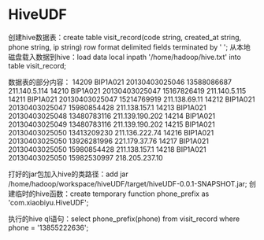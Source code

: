 HiveUDF
=======
创建hive数据表：create table visit_record(code string, created_at string, phone string, ip string) row format delimited fields terminated by ' ';
从本地磁盘载入数据到hive：load data local inpath '/home/hadoop/hive.txt' into table visit_record;

数据表的部分内容：
 14209  BIP1A021 20130403025046 13588086687 211.140.5.114
 14210	BIP1A021 20130403025047 15167826419 211.140.5.115
 14211	BIP1A021 20130403025047 15214769919 211.138.69.11
 14212	BIP1A021 20130403025047 15980854428 211.138.157.1
 14213	BIP1A021 20130403025048 13480783116 211.139.190.202
 14214	BIP1A021 20130403025049 13480783116 211.139.190.202
 14215	BIP1A021 20130403025050 13413209230 211.136.222.74
 14216	BIP1A021 20130403025050 13926281996 221.179.37.76
 14217	BIP1A021 20130403025050 15980854428 211.138.157.1
 14218	BIP1A021 20130403025050 15982530997 218.205.237.10


打好的jar包加入hive的类路径：add jar /home/hadoop/workspace/hiveUDF/target/hiveUDF-0.0.1-SNAPSHOT.jar;
创建临时的hive函数：create temporary function phone_prefix as 'com.xiaobiyu.HiveUDF'; 

执行的hive ql语句：select phone_prefix(phone) from visit_record where phone = '13855222636';
